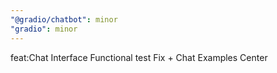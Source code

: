 ```yaml
---
"@gradio/chatbot": minor
"gradio": minor
---
```


feat:Chat Interface Functional test Fix + Chat Examples Center

